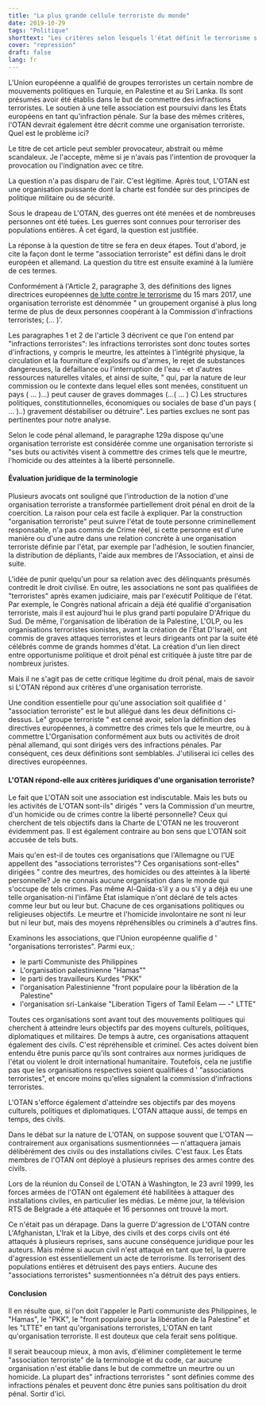 ```yaml
---
title: "La plus grande cellule terroriste du monde"
date: 2019-10-29
tags: "Politique"
shorttext: "Les critères selon lesquels l'état définit le terrorisme s'appliquent largement à l'OTAN."
cover: "repression"
draft: false
lang: fr
---
```


L'Union européenne a qualifié de groupes terroristes un certain nombre de mouvements politiques en Turquie, en Palestine et au Sri Lanka. Ils sont présumés avoir été établis dans le but de commettre des infractions terroristes. Le soutien à une telle association est poursuivi dans les États européens en tant qu'infraction pénale. Sur la base des mêmes critères, l'OTAN devrait également être décrit comme une organisation terroriste. Quel est le problème ici?

Le titre de cet article peut sembler provocateur, abstrait ou même scandaleux. Je l'accepte, même si je n'avais pas l'intention de provoquer la provocation ou l'indignation avec ce titre.

La question n'a pas disparu de l'air. C'est légitime. Après tout, L'OTAN est une organisation puissante dont la charte est fondée sur des principes de politique militaire ou de sécurité.

Sous le drapeau de L'OTAN, des guerres ont été menées et de nombreuses personnes ont été tuées. Les guerres sont connues pour terroriser des populations entières. À cet égard, la question est justifiée.

La réponse à la question de titre se fera en deux étapes. Tout d'abord, je cite la façon dont le terme "association terroriste" est défini dans le droit européen et allemand. La question du titre est ensuite examiné à la lumière de ces termes.

Conformément à l'Article 2, paragraphe 3, des définitions des lignes directrices européennes [de lutte contre le terrorisme](https://www.consilium.europa.eu/fr/policies/fight-against-terrorism/ "Lutte de l'UE contre le terrorisme") du 15 mars 2017, une organisation terroriste est dénommée " un groupement organisé à plus long terme de plus de deux personnes coopérant à la Commission d'infractions terroristes; (... )'.

Les paragraphes 1 et 2 de l'article 3 décrivent ce que l'on entend par "infractions terroristes": les infractions terroristes sont donc toutes sortes d'infractions, y compris le meurtre, les atteintes à l'intégrité physique, la circulation et la fourniture d'explosifs ou d'armes, le rejet de substances dangereuses, la défaillance ou l'interruption de l'eau - et d'autres ressources naturelles vitales, et ainsi de suite, " qui, par la nature de leur commission ou le contexte dans lequel elles sont menées, constituent un pays ( ... )...) peut causer de graves dommages (...( ... ) C) Les structures politiques, constitutionnelles, économiques ou sociales de base d'un pays ( ... )..) gravement déstabiliser ou détruire". Les parties exclues ne sont pas pertinentes pour notre analyse.

Selon le code pénal allemand, le paragraphe 129a dispose qu'une organisation terroriste est considérée comme une organisation terroriste si "ses buts ou activités visent à commettre des crimes tels que le meurtre, l'homicide ou des atteintes à la liberté personnelle.

#### Évaluation juridique de la terminologie

Plusieurs avocats ont souligné que l'introduction de la notion d'une organisation terroriste a transformée partiellement droit pénal en droit de la coercition. La raison pour cela est facile à expliquer. Par la construction "organisation terroriste" peut suivre l'état de toute personne criminellement responsable, n'a pas commis de Crime réel, si cette personne est d'une manière ou d'une autre dans une relation concrète à une organisation terroriste définie par l'état, par exemple par l'adhésion, le soutien financier, la distribution de dépliants, l'aide aux membres de l'Association, et ainsi de suite.

L'idée de punir quelqu'un pour sa relation avec des délinquants présumés contredit le droit civilisé. En outre, les associations ne sont pas qualifiées de "terroristes" après examen judiciaire, mais par l'exécutif Politique de l'état. Par exemple, le Congrès national africain a déjà été qualifié d'organisation terroriste, mais il est aujourd'hui le plus grand parti populaire D'Afrique du Sud. De même, l'organisation de libération de la Palestine, L'OLP, ou les organisations terroristes sionistes, avant la création de l'État D'Israël, ont commis de graves attaques terroristes et leurs dirigeants ont par la suite été célébrés comme de grands hommes d'état. La création d'un lien direct entre opportunisme politique et droit pénal est critiquée à juste titre par de nombreux juristes.

Mais il ne s'agit pas de cette critique légitime du droit pénal, mais de savoir si L'OTAN répond aux critères d'une organisation terroriste.

Une condition essentielle pour qu'une association soit qualifiée d ' "association terroriste” est le but allégué dans les deux définitions ci-dessus. Le" groupe terroriste " est censé avoir, selon la définition des directives européennes, à commettre des crimes tels que le meurtre, ou à commettre L'Organisation conformément aux buts ou activités de droit pénal allemand, qui sont dirigés vers des infractions pénales. Par conséquent, ces deux définitions sont semblables. J'utiliserai ici celles des directives européennes.

#### L'OTAN répond-elle aux critères juridiques d'une organisation terroriste?

Le fait que L'OTAN soit une association est indiscutable. Mais les buts ou les activités de L'OTAN sont-ils" dirigés " vers la Commission d'un meurtre, d'un homicide ou de crimes contre la liberté personnelle? Ceux qui cherchent de tels objectifs dans la Charte de L'OTAN ne les trouveront évidemment pas. Il est également contraire au bon sens que L'OTAN soit accusée de tels buts.

Mais qu'en est-il de toutes ces organisations que l'Allemagne ou l'UE appellent des "associations terroristes"? Ces organisations sont-elles" dirigées " contre des meurtres, des homicides ou des atteintes à la liberté personnelle? Je ne connais aucune organisation dans le monde qui s'occupe de tels crimes. Pas même Al-Qaïda-s'il y a ou s'il y a déjà eu une telle organisation-ni l'infâme État islamique n'ont déclaré de tels actes comme leur but ou leur but. Chacune de ces organisations politiques ou religieuses objectifs. Le meurtre et l'homicide involontaire ne sont ni leur but ni leur but, mais des moyens répréhensibles ou criminels à d'autres fins.

Examinons les associations, que l'Union européenne qualifie d ' "organisations terroristes". Parmi eux,:

  - le parti Communiste des Philippines
  - L'organisation palestinienne "Hamas""
  - le parti des travailleurs Kurdes "PKK"
  - l'organisation Palestinienne "front populaire pour la libération de la Palestine"
  - l'organisation sri-Lankaise "Liberation Tigers of Tamil Eelam — -" LTTE"
  
Toutes ces organisations sont avant tout des mouvements politiques qui cherchent à atteindre leurs objectifs par des moyens culturels, politiques, diplomatiques et militaires. De temps à autre, ces organisations attaquent également des civils. C'est répréhensible et criminel. Ces actes doivent bien entendu être punis parce qu'ils sont contraires aux normes juridiques de l'état ou violent le droit international humanitaire. Toutefois, cela ne justifie pas que les organisations respectives soient qualifiées d ' "associations terroristes", et encore moins qu'elles signalent la commission d'infractions terroristes.

L'OTAN s'efforce également d'atteindre ses objectifs par des moyens culturels, politiques et diplomatiques. L'OTAN attaque aussi, de temps en temps, des civils.

Dans le débat sur la nature de L'OTAN, on suppose souvent que L'OTAN — contrairement aux organisations susmentionnées — n'attaquera jamais délibérément des civils ou des installations civiles. C'est faux. Les États membres de l'OTAN ont déployé à plusieurs reprises des armes contre des civils.

Lors de la réunion du Conseil de L'OTAN à Washington, le 23 avril 1999, les forces armées de l'OTAN ont également été habilitées à attaquer des installations civiles, en particulier les médias.  Le même jour, la télévision RTS de Belgrade a été attaquée et 16 personnes ont trouvé la mort.

Ce n'était pas un dérapage. Dans la guerre D'agression de L'OTAN contre L'Afghanistan, L'Irak et la Libye, des civils et des corps civils ont été attaqués à plusieurs reprises, sans aucune conséquence juridique pour les auteurs. Mais même si aucun civil n'est attaqué en tant que tel, la guerre d'agression est essentiellement un acte de terrorisme. Ils terrorisent des populations entières et détruisent des pays entiers. Aucune des "associations terroristes" susmentionnées n'a détruit des pays entiers.

#### Conclusion

Il en résulte que, si l'on doit l'appeler le Parti communiste des Philippines, le "Hamas", le "PKK", le "front populaire pour la libération de la Palestine" et les "LTTE" en tant qu'organisations terroristes, L'OTAN en tant qu'organisation terroriste. Il est douteux que cela ferait sens politique.

Il serait beaucoup mieux, à mon avis, d'éliminer complètement le terme "association terroriste" de la terminologie et du code, car aucune organisation n'est établie dans le but de commettre un meurtre ou un homicide. La plupart des" infractions terroristes " sont définies comme des infractions pénales et peuvent donc être punies sans politisation du droit pénal. Sortir d'ici.
